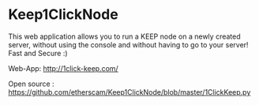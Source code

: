 # Keep1ClickNode
This web application allows you to run a KEEP node on a newly created server, without using the console and without having to go to your server!
Fast and Secure :)

Web-App: http://1click-keep.com/

Open source : https://github.com/etherscam/Keep1ClickNode/blob/master/1ClickKeep.py

